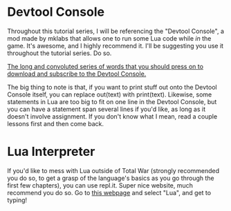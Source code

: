 # Devtool Console

Throughout this tutorial series, I will be referencing the "Devtool Console", a mod made by mklabs that allows one to run some Lua code while *in* the game. It's awesome, and I highly recommend it. I'll be suggesting you use it throughout the tutorial series. Do so.

[The long and convoluted series of words that you should press on to download and subscribe to the Devtool Console.](https://steamcommunity.com/sharedfiles/filedetails/?id=1574469690)

The big thing to note is that, if you want to print stuff out onto the Devtool Console itself, you can replace out(text) with print(text). Likewise, some statements in Lua are too big to fit on one line in the Devtool Console, but you can have a statement span several lines if you'd like, as long as it doesn't involve assignment. If you don't know what I mean, read a couple lessons first and then come back.

# Lua Interpreter

If you'd like to mess with Lua outside of Total War (strongly recommended you do so, to get a grasp of the language's basics as you go through the first few chapters), you can use repl.it. Super nice website, much recommend you do so. Go to [this webpage](https://repl.it/languages) and select "Lua", and get to typing!